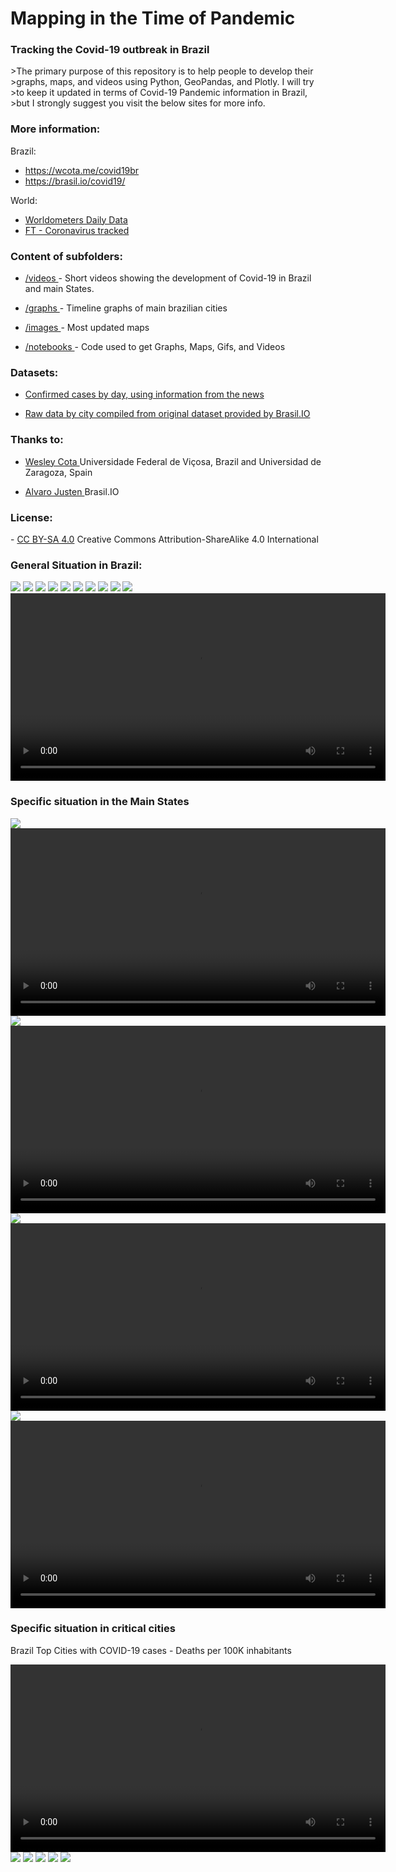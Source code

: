 <h1>Mapping in the Time of Pandemic</h1>
<h3> Tracking the Covid-19 outbreak in Brazil</h3>
>The primary purpose of this repository is to help people to develop their 
>graphs, maps, and videos using Python, GeoPandas, and Plotly. I will try 
>to keep it updated in terms of Covid-19 Pandemic information in Brazil, 
>but I strongly suggest you visit the below sites for more info.
<h3>More information: </h3>

Brazil:
- <a href="https://wcota.me/covid19br"> https://wcota.me/covid19br </a>
- <a href="https://brasil.io/covid19/"> https://brasil.io/covid19/ </a>

World:
- <a href="https://www.worldometers.info/coronavirus/"> Worldometers Daily Data </a>
- <a href="https://ig.ft.com/coronavirus-chart/?areas=bra&areas=usa&areas=rus&areas=mex&areas=gbr&areas=ita&areasRegional=usny&areasRegional=usnj&cumulative=0&logScale=1&perMillion=0&values=deaths">FT - Coronavirus tracked</a>

<h3>Content of subfolders:</h3>

- <a href="https://github.com/Mjrovai/Mapping_Covid-19_Brazil/tree/master/videos"> /videos </a>  - Short videos showing the development of Covid-19 in Brazil and main States.

- <a href="https://github.com/Mjrovai/Mapping_Covid-19_Brazil/tree/master/graphs"> /graphs </a>  - Timeline graphs of main brazilian cities

- <a href="https://github.com/Mjrovai/Mapping_Covid-19_Brazil/tree/master/images"> /images </a>  - Most updated maps 

- <a href="https://github.com/Mjrovai/Mapping_Covid-19_Brazil/tree/master/notebooks"> /notebooks </a>  - Code used to get Graphs, Maps, Gifs, and Videos

<h3>Datasets:</h3>

 

- <a href="https://github.com/wcota/covid19br"> Confirmed cases by day, using information from the news </a> 

- <a href="https://brasil.io/dataset/covid19/caso/"> Raw data by city compiled from original dataset provided by Brasil.IO </a>

<h3>Thanks to: </h3>

- <a href="https://wesleycota.com"> Wesley Cota </a> Universidade Federal de Viçosa, Brazil and Universidad de Zaragoza, Spain 

- <a href="https://blog.brasil.io/author/alvaro-justen.html"> Alvaro Justen </a> Brasil.IO

<h3>License: </h3> 
- <a href="https://creativecommons.org/licenses/by-sa/4.0/"> CC BY-SA 4.0</a> Creative Commons Attribution-ShareAlike 4.0 International

<h3>General Situation in Brazil:</h3> 
<img src="graphs/state_table.png"/>
<img src="graphs/cv19_TOTAL_linear_CV_Evolution_Graph_updated.png"/>
<img src="graphs/cv19_TOTAL_log_CV_Evolution_Graph_updated.png"/>
<img src="graphs/cv19_TOTAL_linear_CV_Mov_ave_deaths_last_week_Evolution_Graph_updated.png"/>
<img src="images/!cv19_BR_CV_totalCases_last_updated.png"/>
<img src="images/!cv19_BR_CV_deaths_last_updated.png"/>
<img src="images/!cv19_BR_CV_CFR%5B%25%5D_last_updated.png"/>
<img src="images/!cv19_BR_CV_TotalCases_per_1M_pop_last_updated.png"/>
<img src="images/!cv19_BR_CV_Deaths_per_1M_pop_last_updated.png"/>
<img src="images/!cv19_BR_last_updated.png"/>
<video width="600" controls>
  <source src="videos/BR_Covid-19_Timeline.mp4" type="video/mp4">
  <source src="top_cities_deaths_100K.ogg" type="video/ogg">
  Your browser does not support HTML video.
</video>
<h3>Specific situation in the Main States</H3>
<img src="images/!cv19_SP_last_updated.png"/>
<video width="600" controls>
  <source src="videos/SP_Covid-19_Timeline.mp4" type="video/mp4">
  <source src="top_cities_deaths_100K.ogg" type="video/ogg">
  Your browser does not support HTML video.
</video>
<img src="images/!cv19_RJ_last_updated.png"/>
<video width="600" controls>
  <source src="videos/RJ_Covid-19_Timeline.mp4" type="video/mp4">
  <source src="top_cities_deaths_100K.ogg" type="video/ogg">
  Your browser does not support HTML video.
</video>
<img src="images/!cv19_MG_last_updated.png"/>
<video width="600" controls>
  <source src="videos/MG_Covid-19_Timeline.mp4" type="video/mp4">
  <source src="top_cities_deaths_100K.ogg" type="video/ogg">
  Your browser does not support HTML video.
</video>
<img src="images/!cv19_CE_last_updated.png"/>
<video width="600" controls>
  <source src="videos/CE_Covid-19_Timeline.mp4" type="video/mp4">
  <source src="top_cities_deaths_100K.ogg" type="video/ogg">
  Your browser does not support HTML video.
</video>
<h3>Specific situation in critical cities</H3>
<p>Brazil Top Cities with COVID-19 cases - Deaths per 100K inhabitants</p>
<video width="600" controls>
  <source src="videos/top_cities_deaths_100K.mp4" type="video/mp4">
  <source src="top_cities_deaths_100K.ogg" type="video/ogg">
  Your browser does not support HTML video.
</video>

<img src="graphs/cv19_São Paulo-SP_bar_linear_CV_Mov_ave_deaths_last_week_Evolution_Graph_updated.png"/>
<img src="graphs/cv19_Rio de Janeiro-RJ_bar_linear_CV_Mov_ave_deaths_last_week_Evolution_Graph_updated.png"/>
<img src="graphs/cv19_Manaus-AM_bar_linear_CV_Mov_ave_deaths_last_week_Evolution_Graph_updated.png"/>
<img src="graphs/cv19_Fortaleza-CE_line_linear_CV_Mov_ave_deaths_last_week_Evolution_Graph_updated.png"/>
<img src="graphs/cv19_Recife-PE_line_linear_CV_Mov_ave_deaths_last_week_Evolution_Graph_updated.png"/>
